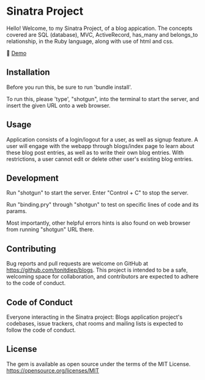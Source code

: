 
# Sinatra Project
Hello! Welcome, to my Sinatra Project, of a blog appication. The concepts covered are SQL (database), MVC, ActiveRecord, has_many and belongs_to relationship, in the Ruby language, along with use of html and css. <br>

🎥 [Demo](https://youtu.be/KgC9rXEINng)

## Installation
Before you run this, be sure to run 'bundle install'.

To run this, please 'type', "shotgun", into the terminal to start the server, and insert the given URL onto a web browser.

## Usage
Application consists of a login/logout for a user, as well as signup feature. A user will engage with the webapp through blogs/index page to learn about these blog post entries, as well as to write their own blog entries. With restrictions, a user cannot edit or delete other user's existing blog entries.

## Development
Run "shotgun" to start the server. 
Enter "Control + C" to stop the server. 

Run "binding.pry" through "shotgun" to test on specific lines of code and its params. 

Most importantly, other helpful errors hints is also found on web browser from running "shotgun" URL there.

## Contributing
Bug reports and pull requests are welcome on GitHub at https://github.com/tonitdiep/blogs. This project is intended to be a safe, welcoming space for collaboration, and contributors are expected to adhere to the code of conduct.

## Code of Conduct
Everyone interacting in the Sinatra project: Blogs application project's codebases, issue trackers, chat rooms and mailing lists is expected to follow the code of conduct.

## License
The gem is available as open source under the terms of the MIT License. https://opensource.org/licenses/MIT
